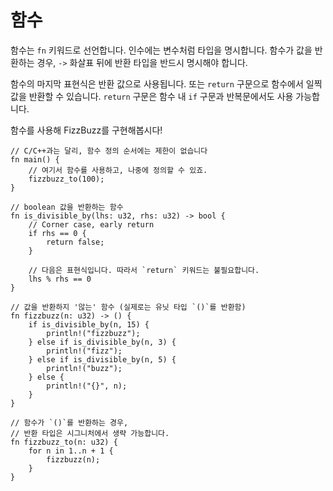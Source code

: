 # 함수

함수는 `fn` 키워드로 선언합니다.
인수에는 변수처럼 타입을 명시합니다.
함수가 값을 반환하는 경우, `->` 화살표 뒤에 반환 타입을 반드시 명시해야 합니다.

함수의 마지막 표현식은 반환 값으로 사용됩니다.
또는 `return` 구문으로 함수에서 일찍 값을 반환할 수 있습니다.
`return` 구문은 함수 내 `if` 구문과 반복문에서도 사용 가능합니다.

함수를 사용해 FizzBuzz를 구현해봅시다!

```rust,editable
// C/C++과는 달리, 함수 정의 순서에는 제한이 없습니다
fn main() {
    // 여기서 함수를 사용하고, 나중에 정의할 수 있죠.
    fizzbuzz_to(100);
}

// boolean 값을 반환하는 함수
fn is_divisible_by(lhs: u32, rhs: u32) -> bool {
    // Corner case, early return
    if rhs == 0 {
        return false;
    }

    // 다음은 표현식입니다. 따라서 `return` 키워드는 불필요합니다.
    lhs % rhs == 0
}

// 값을 반환하지 '않는' 함수 (실제로는 유닛 타입 `()`를 반환함)
fn fizzbuzz(n: u32) -> () {
    if is_divisible_by(n, 15) {
        println!("fizzbuzz");
    } else if is_divisible_by(n, 3) {
        println!("fizz");
    } else if is_divisible_by(n, 5) {
        println!("buzz");
    } else {
        println!("{}", n);
    }
}

// 함수가 `()`를 반환하는 경우,
// 반환 타입은 시그니처에서 생략 가능합니다.
fn fizzbuzz_to(n: u32) {
    for n in 1..n + 1 {
        fizzbuzz(n);
    }
}
```
